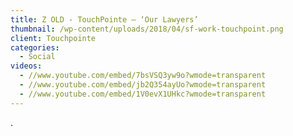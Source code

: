 ```yaml
---
title: Z OLD - TouchPointe – ‘Our Lawyers’
thumbnail: /wp-content/uploads/2018/04/sf-work-touchpoint.png
client: Touchpointe
categories:
  - Social
videos:
  - //www.youtube.com/embed/7bsVSQ3yw9o?wmode=transparent
  - //www.youtube.com/embed/jb2Q354ayUo?wmode=transparent
  - //www.youtube.com/embed/1V0evX1UHkc?wmode=transparent
---
```

.

